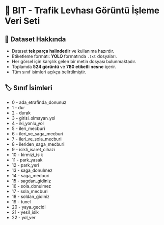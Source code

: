 # 🛑 BIT - Trafik Levhası Görüntü İşleme Veri Seti

## 📂 Dataset Hakkında

- Dataset **tek parça halindedir** ve kullanıma hazırdır.
- Etiketleme formatı: **YOLO** formatında `.txt` dosyaları.
- Her görsel için karşılık gelen bir metin dosyası bulunmaktadır.
- Toplamda **524 görüntü** ve **780 etiketli nesne** içerir.
- Tüm sınıf isimleri açıkça belirtilmiştir.

## 🏷️ Sınıf İsimleri


* 0 - ada_etrafinda_donunuz  
* 1 - dur  
* 2 - durak  
* 3 - girisi_olmayan_yol  
* 4 - iki_yonlu_yol  
* 5 - ileri_mecburi  
* 6 - ileri_ve_saga_mecburi  
* 7 - ileri_ve_sola_mecburi  
* 8 - ileriden_saga_mecburi  
* 9 - isikli_isaret_cihazi  
* 10 - kirmizi_isik  
* 11 - park_yasak  
* 12 - park_yeri  
* 13 - saga_donulmez  
* 14 - saga_mecburi  
* 15 - sagdan_gidiniz  
* 16 - sola_donulmez  
* 17 - sola_mecburi  
* 18 - soldan_gidiniz  
* 19 - tunel  
* 20 - yaya_gecidi  
* 21 - yesil_isik  
* 22 - yol_ver  
